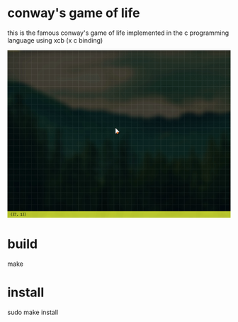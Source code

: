 conway's game of life
=====================
this is the famous conway's game of life implemented in the
c programming language using xcb (x c binding)

![preview](https://raw.githubusercontent.com/alpheratz0/xgameoflife/master/assets/preview.gif)

build
=====
make

install
=======
sudo make install
